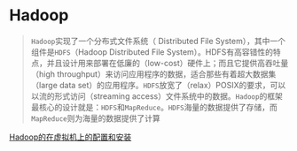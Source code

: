 # Hadoop
> `Hadoop`实现了一个分布式文件系统（ Distributed File System），其中一个组件是`HDFS`（Hadoop Distributed File System）。HDFS有高容错性的特点，并且设计用来部署在低廉的（low-cost）硬件上；而且它提供高吞吐量（high throughput）来访问应用程序的数据，适合那些有着超大数据集（large data set）的应用程序。`HDFS`放宽了（relax）POSIX的要求，可以以流的形式访问（streaming access）文件系统中的数据。`Hadoop`的框架最核心的设计就是：`HDFS`和`MapReduce`。`HDFS`海量的数据提供了存储，而`MapReduce`则为海量的数据提供了计算

[Hadoop的在虚拟机上的配置和安装](./installer.md)
